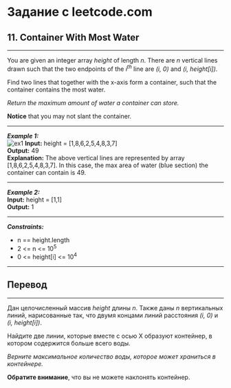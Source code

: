 # Задание с leetcode.com
## 11. Container With Most Water

---

You are given an integer array *height* of length *n*. There are *n* vertical lines drawn such that the two endpoints of the *i<sup>th</sup>* line are *(i, 0)* and *(i, height[i])*.

Find two lines that together with the x-axis form a container, such that the container contains the most water.

*Return the maximum amount of water a container can store.*

**Notice** that you may not slant the container.

---

***Example 1:***</br>
![ex1](https://s3-lc-upload.s3.amazonaws.com/uploads/2018/07/17/question_11.jpg)
**Input:** height = [1,8,6,2,5,4,8,3,7]</br>
**Output:** 49</br>
**Explanation:** The above vertical lines are represented by array [1,8,6,2,5,4,8,3,7]. In this case, the max area of water (blue section) the container can contain is 49.</br>

---

***Example 2:***</br>
**Input:** height = [1,1]</br>
**Output:** 1</br>

---

***Constraints:***</br>
- n == height.length</br>
- 2 <= n <= 10<sup>5</sup></br>
- 0 <= height[i] <= 10<sup>4</sup></br>
  
---

## Перевод

---

Дан целочисленный массив *height* длины *n*. Также даны *n* вертикальных линий, нарисованные так, что двумя  концами линий расстояния *(i, 0)* и *(i, height[i])*.

Найдите две линии, которые вместе с осью X образуют контейнер, в котором содержится больше всего воды.

*Верните максимальное количество воды, которое может храниться в контейнере.*

**Обратите внимание**, что вы не можете наклонять контейнер.
